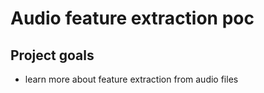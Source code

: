 # Audio feature extraction poc

## Project goals

* learn more about feature extraction from audio files
